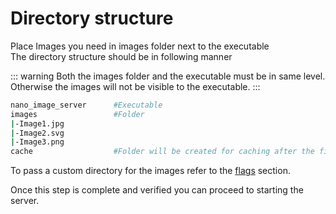 # Directory structure
Place Images you need in images folder next to the executable<br>
The directory structure should be in following manner<br>

::: warning
Both the images folder and the executable must be in same level. Otherwise the images will not be visible to the executable.
:::

```bash
nano_image_server      #Executable
images                 #Folder
|-Image1.jpg
|-Image2.svg
|-Image3.png
cache                  #Folder will be created for caching after the first start
```



To pass a custom directory for the images refer to the [flags](./flags) section.

Once this step is complete and verified you can proceed to starting the server.